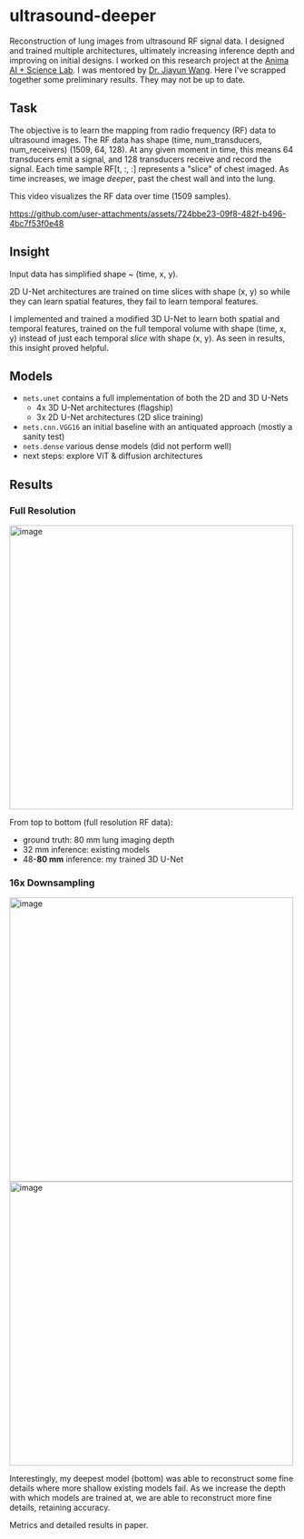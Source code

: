 # ultrasound-deeper

Reconstruction of lung images from ultrasound RF signal data. I designed and trained multiple architectures, ultimately increasing inference depth and improving on initial designs. I worked on this research project at the [Anima AI + Science Lab](http://tensorlab.cms.caltech.edu/users/anima/). I was mentored by [Dr. Jiayun Wang](http://pwang.pw/). Here I've scrapped together some preliminary results. They may not be up to date.

## Task
The objective is to learn the mapping from radio frequency (RF) data to ultrasound images. The RF data has shape (time, num_transducers, num_receivers) (1509, 64, 128). At any given moment in time, this means 64 transducers emit a signal, and 128 transducers receive and record the signal. Each time sample RF[t, :, :] represents a "slice" of chest imaged. As time increases, we image _deeper_, past the chest wall and into the lung.

This video visualizes the RF data over time (1509 samples).

https://github.com/user-attachments/assets/724bbe23-09f8-482f-b496-4bc7f53f0e48

## Insight
Input data has simplified shape ~ (time, x, y).

2D U-Net architectures are trained on time slices with shape (x, y) so while they can learn spatial features, they fail to learn temporal features.

I implemented and trained a modified 3D U-Net to learn both spatial and temporal features, trained on the full temporal volume with shape (time, x, y) instead of just each temporal _slice_ with shape (x, y). As seen in results, this insight proved helpful.


## Models
- `nets.unet` contains a full implementation of both the 2D and 3D U-Nets
  - 4x 3D U-Net architectures (flagship)
  - 3x 2D U-Net architectures (2D slice training)
- `nets.cnn.VGG16` an initial baseline with an antiquated approach (mostly a sanity test)
- `nets.dense` various dense models (did not perform well)
- next steps: explore ViT & diffusion architectures


## Results

### Full Resolution
<img width="500" alt="image" src="https://github.com/user-attachments/assets/777fffdf-434f-4268-905d-b6848773c9e9">

From top to bottom (full resolution RF data):
- ground truth: 80 mm lung imaging depth
- 32 mm inference: existing models
- 48-**80 mm** inference: my trained 3D U-Net

### 16x Downsampling
<img width="500" alt="image" src="https://github.com/user-attachments/assets/5eab5582-0071-4387-aff3-7f962f706942">

<img width="500" alt="image" src="https://github.com/user-attachments/assets/a42ac953-f147-4ae5-902e-12a6e4b1d8bb">

Interestingly, my deepest model (bottom) was able to reconstruct some fine details where more shallow existing models fail.
As we increase the depth with which models are trained at, we are able to reconstruct more fine details, retaining accuracy.

Metrics and detailed results in paper.

